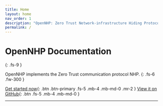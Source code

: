 ```yaml
---
title: Home
layout: home
nav_order: 1
description: "OpenNHP: Zero Trust Network-infrastructure Hiding Protocol"
permalink: /
---
```


# OpenNHP Documentation
{: .fs-9 }

 OpenNHP implements the Zero Trust communication protocol NHP.
{: .fs-6 .fw-300 }

[Get started now](#getting-started){: .btn .btn-primary .fs-5 .mb-4 .mb-md-0 .mr-2 }
[View it on GitHub](//github.com/OpenNHP/opennhp/){: .btn .fs-5 .mb-4 .mb-md-0 }

---
